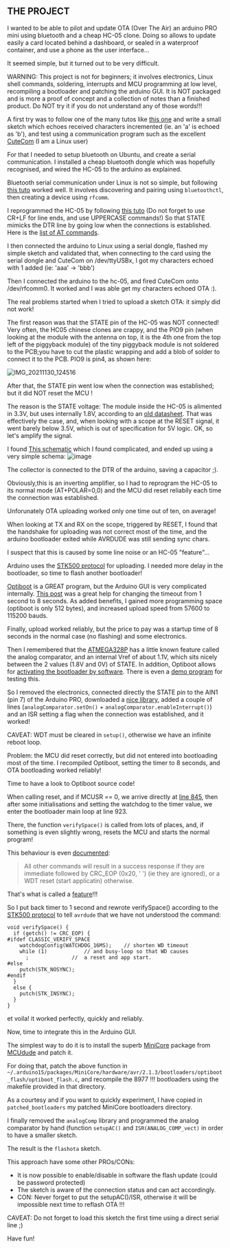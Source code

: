 ## THE PROJECT

I wanted to be able to pilot and update OTA (Over The Air) an arduino PRO mini using bluetooth and a cheap HC-05 clone.
Doing so allows to update easily a card located behind a dashboard, or sealed in a waterproof container, and use a phone as the user interface...

It seemed simple, but it turned out to be very difficult.

WARNING: This project is not for beginners; it involves electronics, Linux shell commands, soldering, interrupts and MCU programming at low level, recompiling a bootloader and patching the arduino GUI. It is NOT packaged and is more a proof of concept and a collection of notes than a finished product. Do NOT try it if you do not understand any of those words!!!

A first try was to follow one of the many tutos like [this one](https://create.arduino.cc/projecthub/PSoC_Rocks/washing-machine-timer-25d969) and write a small sketch which echoes received characters incremented (ie. an 'a' is echoed as 'b'), and test using a communication program such as the excellent [CuteCom](http://cutecom.sourceforge.net/) (I am a Linux user)

For that I needed to setup bluetooth on Ubuntu, and create a serial communication. I installed a cheap bluetooth dongle which was hopefully recognised, and wired the HC-05 to the arduino as explained.

Bluetooth serial communication under Linux is not so simple, but following [this tuto](https://gist.github.com/0/c73e2557d875446b9603) worked well. It involves discovering and pairing using `bluetoothctl`, then creating a device using `rfcomm`.

I reprogrammed the HC-05 by following [this tuto](https://www.buildlog.net/blog/2017/10/using-the-hc-05-bluetooth-module/) (Do not forget to use CR+LF for line ends, and use UPPERCASE commands!) So that STATE mimicks the DTR line by going low when the connections is established. Here is the [list of AT commands](https://wiki.iteadstudio.com/Serial_Port_Bluetooth_Module_(Master/Slave)_:_HC-05).

I then connected the arduino to Linux using a serial dongle, flashed my simple sketch and validated that, when connecting to the card using the serial dongle and CuteCom on /dev/ttyUSBx, I got my characters echoed with 1 added (ie: 'aaa' -> 'bbb')

Then I connected the arduino to the hc-05, and fired CuteCom onto /dev/rfcomm0. It worked and I was able get my characters echoed OTA :).

The real problems started when I tried to upload a sketch OTA: it simply did not work!

The first reason was that the STATE pin of the HC-05 was NOT connected! 
Very often, the HC05 chinese clones are crappy, and the PIO9 pin (when looking at the module with the antenna on top, it is the 4th one from the top left of the piggyback module) of the tiny piggyback module is not soldered to the PCB;you have to cut the plastic wrapping and add a blob of solder to connect it to the PCB. PIO9 is pin4, as shown here:

![IMG_20211130_124516](https://user-images.githubusercontent.com/87617071/144050426-891664b6-02a1-4b95-a742-3ed679280a3a.jpg)

After that, the STATE pin went low when the connection was established; but it did NOT reset the MCU !

The reason is the STATE voltage: The module inside the HC-05 is alimented in 3.3V, but uses internally 1.8V, according to an [old datasheet](https://zaguan.unizar.es/record/86110/files/TAZ-TFG-2017-1855_ANE.pdf). That was effectively the case, and, when looking with a scope at the RESET signal, it went barely below 3.5V, which is out of specification for 5V logic. OK, so let's amplify the signal.

I found [This schematic](https://forum.arduino.cc/t/solved-hc-05-wireless-programming-disabling-auto-reset/397319/4) which I found complicated, and ended up using a very simple schema: 
![image](https://user-images.githubusercontent.com/87617071/143788934-6118e41b-82a5-4c6e-9d0f-ca460f91be4c.png)

The collector is connected to the DTR of the arduino, saving a capacitor ;).

Obviously,this is an inverting amplifier, so I had to reprogram the HC-05 to its normal mode (AT+POLAR=0,0) and the MCU did reset reliabily each time the connection was established.

Unforunately OTA uploading worked only one time out of ten, on average!

When looking at TX and RX on the scope, triggered by RESET, I found that the handshake for uploading was not correct most of the time, and the arduino bootloader exited while AVRDUDE was still sending sync chars.

I suspect that this is caused by some line noise or an HC-05 "feature"...

Arduino uses the [STK500 protocol](http://ww1.microchip.com/downloads/en/AppNotes/doc2525.pdf) for uploading. I needed more delay in the bootloader, so time to flash another bootloader!

[Optiboot](https://github.com/Optiboot/optiboot) is a GREAT program, but the Arduino GUI is very complicated internally. [This post](https://tttapa.github.io/Pages/Arduino/Bootloaders/ATmega328P-custom-frequency.html) was a great help for changing the timeout from 1 second to 8 seconds. As added benefits, I gained more programming space (optiboot is only 512 bytes), and increased upload speed from 57600 to 115200 bauds.

Finally, upload worked reliably, but the price to pay was a startup time of 8 seconds in the normal case (no flashing) and some electronics.

Then I remembered that the [ATMEGA328P](https://ww1.microchip.com/downloads/en/DeviceDoc/Atmel-7810-Automotive-Microcontrollers-ATmega328P_Datasheet.pdf) has a little known feature called the analog comparator, and an internal Vref of about 1.1V, which sits nicely between the 2 values (1.8V and 0V) of STATE. In addition, Optiboot allows for [activating the bootloader by software](https://forum.arduino.cc/t/software-reset-with-bootloader/206946/11). There is even a [demo program](https://github.com/Optiboot/optiboot/blob/0a6528d1fc7e129209e3cfabfed1699ac29e96ff/optiboot/examples/test_reset/test_reset.ino#L130) for testing this.

So I removed the electronics, connected directly the STATE pin to the AIN1 (pin  7) of the Arduino PRO, downloaded a [nice library](https://www.arduino.cc/reference/en/libraries/analogcomp/), added a couple of lines (`analogComparator.setOn()` + `analogComparator.enableInterrupt()`) and an ISR setting a flag when the connection was established, and it worked!

CAVEAT: WDT must be cleared in `setup()`, otherwise we have an infinite reboot loop.

Problem: the MCU did reset correctly, but did not entered into bootloading most of the time. I recompiled Optiboot, setting the timer to 8 seconds, and OTA bootloading worked reliably!

Time to have a look to Optiboot source code!

When calling reset, and if MCUSR == 0, we arrive directly at [line 845](https://github.com/Optiboot/optiboot/blob/master/optiboot/bootloaders/optiboot/optiboot.c), then after some initialisations and setting the watchdog to the timer value, we enter the bootloader main loop at line 923.

There, the function `verifySpace()` is called  from lots of places, and, if something is even slightly wrong, resets the MCU and starts the normal program!

This behaviour is even [documented](https://github.com/Optiboot/optiboot/wiki/HowOptibootWorks#implemented-commands):

> All other commands will result in a success response if they are immediate followed by CRC_EOP (0x20, ' ') (ie they are ignored), or a WDT reset (start applicatin) otherwise.

That's what is called a [feature](https://www.wired.com/story/its-not-a-bug-its-a-feature/)!!!

So I put back timer to 1 second and rewrote verifySpace() according to the [STK500 protocol](http://ww1.microchip.com/downloads/en/AppNotes/doc2525.pdf#G1184161) to tell `avrdude` that we have not understood the command:

```
void verifySpace() {
  if (getch() != CRC_EOP) {
#ifdef CLASSIC_VERIFY_SPACE
    watchdogConfig(WATCHDOG_16MS);    // shorten WD timeout
    while (1)            // and busy-loop so that WD causes
      ;              //  a reset and app start.
#else
    putch(STK_NOSYNC);
#endif
  }
  else {
    putch(STK_INSYNC);
  }
}
```
et voila! it worked perfectly, quickly and reliably.

Now, time to integrate this in the Arduino GUI.

The simplest way to do it is to install the superb [MiniCore](https://github.com/MCUdude/MiniCore) package from [MCUdude](https://github.com/MCUdude) and patch it.

For doing that, patch the above function in `~/.arduino15/packages/MiniCore/hardware/avr/2.1.3/bootloaders/optiboot_flash/optiboot_flash.c`, and recompile the 8977 !!! bootloaders using the makefile provided in that directory.

As a courtesy and if you want to quickly experiment, I have copied in `patched_bootloaders` my patched MiniCore bootloaders directory.

I finally removed the `analogComp` library and programmed the analog comparator by hand (function `setupAC()` and `ISR(ANALOG_COMP_vect)` in order to have a smaller sketch.

The result is the `flashota` sketch.

This approach have some other PROs/CONs:
- It is now possible to enable/disable in software the flash update (could be password protected)
- The sketch is aware of the connection status and can act accordingly.
- CON: Never forget to put the setupAC()/ISR, otherwise it will be impossible next time to reflash OTA !!!

CAVEAT: Do not forget to load this sketch the first time using a direct serial line ;)

Have fun!

